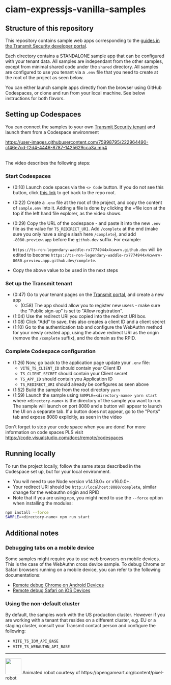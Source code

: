 # ciam-expressjs-vanilla-samples

## Structure of this repository

This repository contains sample web apps corresponding to the
[guides in the Transmit Security developer portal](https://developer.transmitsecurity.com/guides/guides_intro/).

Each directory contains a STANDALONE sample app that can be configured with your tenant data. 
All samples are independant from the other samples, except from minimal shared code under the `shared` directory.
All samples are configured to use you tenant via a `.env` file that you need to create at the root of the project as seen below.

You can either launch sample apps directly from the browser using GitHub Codespaces, or clone and
run from your local machine. See below instructions for both flavors.

## Setting up Codespaces

You can connect the samples to your own
[Transmit Security tenant](https://portal.identity.security/) and launch them from a Codespace
environment


https://user-images.githubusercontent.com/75998795/222964490-cf46e7cd-f2d4-4446-8787-1425629cca3a.mp4


<br>
The video describes the following steps:

### Start Codespaces

- (0:10) Launch code spaces via the `<> Code` button. If you do not see this button, click [this link](https://github.com/TransmitSecurity/ciam-expressjs-vanilla-samples) to get back to the repo root.
- (0:22) Create a `.env` file at the root of the project, and copy the content of `sample.env` into it. Adding a file is done by clicking the +file icon at the top if the left hand file explorer, as the video shows.
- (0:29) Copy the URL of the codespace - and paste it into the new `.env` file as the value for `TS_REDIRECT_URI`. Add `/complete` at the end (make sure you only have a single slash here `/complete`), and add `-8080.preview.app` before the `github.dev` suffix. For example:

  `https://ts-ron-legendary-waddle-rx7774944x4cwwrv.github.dev` will be edited to become
  `https://ts-ron-legendary-waddle-rx7774944x4cwwrv-8080.preview.app.github.dev/complete`.
  
- Copy the above value to be used in the next steps

### Set up the Transmit tenant

- (0:47) Go to your tenant pages on the [Transmit portal](https://portal.identity.security/), and
  create a new app
  - (0:58) The app should allow you to register new users - make sure the "Public sign-up" is set to "Allow registration".
- (1:04) Use the redirect URI you copied into the redirect URI box.
- (1:08) Click "Add" to save, this also creates a client ID and a client secret
- (1:10) Go to the authentication tab and configure the WebAuthn method for your newly created app, using the above redirect URI as the origin (remove the `/complete` suffix), and the domain as the RPID.

### Complete Codespace configuration

- (1:26) Now, go back to the application page update your `.env` file:
  - `VITE_TS_CLIENT_ID` should contain your Client ID
  - `TS_CLIENT_SECRET` should contain your Client secret
  - `TS_APP_ID` should contain you Application ID
  - `TS_REDIRECT_URI` should already be configures as seen above
- (1:52) Build the sample from the root directory `yarn`
- (1:59) Launch the sample using `SAMPLE=<directory-name> yarn start` where `<directory-name>` is the directory of the sample you want to run. The sample will launch on port 8080 and a button will appear to launch the UI on a separate tab. If a button does not appear, go to the "Ports" tab and expose 8080 explicitly, as seen in the video

Don't forget to stop your code space when you are done! For more information on code spaces PLS
visit https://code.visualstudio.com/docs/remote/codespaces

## Running locally

To run the project locally, follow the same steps described in the Codespace set up, but for your
local environment.

- You will need to use Node version v14.18.0+ or v16.0.0+.
- Your redirect URI should be `http://localhost:8080/complete`, similar change for the webauthn origin and RPID
- Note that if you are using `npm`, you might need to use the `--force` option when installing the modules:

```bash
npm install --force
SAMPLE=<directory-name> npm run start
```

## Additional notes
### Debugging tabs on a mobile device

Some samples might require you to use web browsers on mobile devices. This is the case of the
WebAuthn cross device sample. To debug Chrome or Safari browsers running on a mobile device, you can
refer to the following documentations:

- [Remote debug Chrome on Android Devices](https://developer.chrome.com/docs/devtools/remote-debugging/)
- [Remote debug Safari on iOS Devices](https://webkit.org/web-inspector/enabling-web-inspector/)
  

### Using the non-default cluster

By default, the samples work with the US production cluster. However if you are working with a tenant that resides on a different cluster, e.g. EU or a staging cluster, consult your Transmit contact person and configure the following:

- `VITE_TS_IDM_API_BASE`
- `VITE_TS_WEBAUTHN_API_BASE`

---

<img src="https://user-images.githubusercontent.com/75998795/220656769-23c0ddda-cf03-4d45-94b9-9b32dd4b9750.gif" width="50" height="50"/>
Animated robot courtesy of https://opengameart.org/content/pixel-robot
